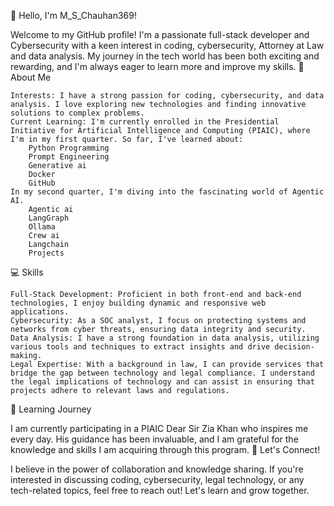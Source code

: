 👋 Hello, I'm M_S_Chauhan369!

Welcome to my GitHub profile! I'm a passionate full-stack developer and Cybersecurity with a keen interest in coding, cybersecurity, Attorney at Law and data analysis. My journey in the tech world has been both exciting and rewarding, and I'm always eager to learn more and improve my skills.
🌟 About Me

    Interests: I have a strong passion for coding, cybersecurity, and data analysis. I love exploring new technologies and finding innovative solutions to complex problems.
    Current Learning: I'm currently enrolled in the Presidential Initiative for Artificial Intelligence and Computing (PIAIC), where I'm in my first quarter. So far, I've learned about:
        Python Programming
        Prompt Engineering
        Generative ai
        Docker
        GitHub
    In my second quarter, I'm diving into the fascinating world of Agentic AI.
        Agentic ai
        LangGraph
        Ollama
        Crew ai
        Langchain
        Projects

💻 Skills

    Full-Stack Development: Proficient in both front-end and back-end technologies, I enjoy building dynamic and responsive web applications.
    Cybersecurity: As a SOC analyst, I focus on protecting systems and networks from cyber threats, ensuring data integrity and security.
    Data Analysis: I have a strong foundation in data analysis, utilizing various tools and techniques to extract insights and drive decision-making.
    Legal Expertise: With a background in law, I can provide services that bridge the gap between technology and legal compliance. I understand the legal implications of technology and can assist in ensuring that projects adhere to relevant laws and regulations.

🌱 Learning Journey

I am currently participating in a PIAIC Dear Sir Zia Khan who inspires me every day. His guidance has been invaluable, and I am grateful for the knowledge and skills I am acquiring through this program.
💞 Let's Connect!

I believe in the power of collaboration and knowledge sharing. If you're interested in discussing coding, cybersecurity, legal technology, or any tech-related topics, feel free to reach out! Let's learn and grow together.
